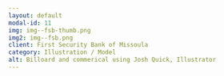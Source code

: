 ```yaml
---
layout: default
modal-id: 11
img: img--fsb-thumb.png
img2: img--fsb.png
client: First Security Bank of Missoula
category: Illustration / Model
alt: Billoard and commerical using Josh Quick, Illustrator
---
```

